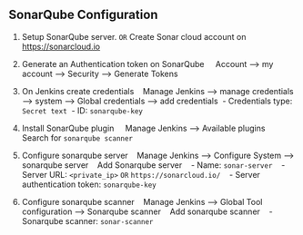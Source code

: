 ## SonarQube Configuration 

1. Setup SonarQube server.
        `OR` Create Sonar cloud account on https://sonarcloud.io
3. Generate an Authentication token on SonarQube
    Account --> my account --> Security --> Generate Tokens 

4. On Jenkins create credentials 
   Manage Jenkins --> manage credentials --> system --> Global credentials --> add credentials
 - Credentials type: `Secret text`
 - ID: `sonarqube-key`

5. Install SonarQube plugin
    Manage Jenkins --> Available plugins 
    Search for `sonarqube scanner`

6. Configure sonarqube server 
   Manage Jenkins --> Configure System --> sonarqube server 
   Add Sonarqube server 
   - Name: `sonar-server`
   - Server URL: `<private_ip>`
           `OR` `https://sonarcloud.io/`
   - Server authentication token: `sonarqube-key`

7. Configure sonarqube scanner 
   Manage Jenkins --> Global Tool configuration --> Sonarqube scanner 
   Add sonarqube scanner 
   - Sonarqube scanner: `sonar-scanner`
